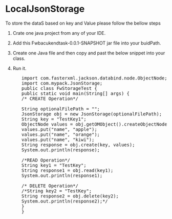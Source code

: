 # LocalJsonStorage

 To store the dataS based on key and Value please follow the bellow steps 

 1) Crate one java project from any of your IDE. 

 2) Add this Fwbacukendtask-0.0.1-SNAPSHOT jar file into your buidPath. 
 
 3) Create one Java file and then copy and past the below snippet into your class.
 
 4) Run it.
 <pre>
      import com.fasterxml.jackson.databind.node.ObjectNode;
      import com.mypack.JsonStorage;
      public class FwStorageTest {
      public static void main(String[] args) {
      /* CREATE Operation*/
      
      String optionalFilePath = "";
      JsonStorage obj = new JsonStorage(optionalFilePath);
      String key = "TestKey1";
      ObjectNode values = obj.getOMObject().createObjectNode();
      values.put("name", "apple");
      values.put("name", "orange");
      values.put("name", "kiwi");
      String response = obj.create(key, values);
      System.out.println(response);

      /*READ Operation*/
      String key1 = "TestKey";
      String response1 = obj.read(key1);
      System.out.println(response1);
      
      /* DELETE Operation*/
      /*String key2 = "TestKey";
      String response2 = obj.delete(key2);
      System.out.println(response2);*/
      }
      }
      </pre>
